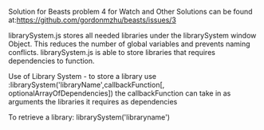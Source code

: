 Solution for Beasts problem 4 for Watch and
Other Solutions can be found at:https://github.com/gordonmzhu/beasts/issues/3

librarySystem.js stores all needed libraries under the librarySystem window Object. This reduces the number of global variables and prevents naming conflicts.
librarySystem.js is able to store libraries that requires dependencies to function.

Use of Library System - to store a library use :librarySystem('libraryName',callbackFunction[, optionalArrayOfDependencies])
the callbackFunction can take in as arguments the libraries it requires as dependencies

To retrieve a library: librarySystem('libraryname')
